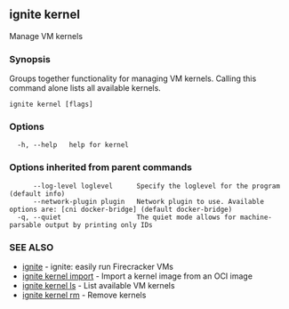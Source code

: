 ## ignite kernel

Manage VM kernels

### Synopsis


Groups together functionality for managing VM kernels.
Calling this command alone lists all available kernels.


```
ignite kernel [flags]
```

### Options

```
  -h, --help   help for kernel
```

### Options inherited from parent commands

```
      --log-level loglevel      Specify the loglevel for the program (default info)
      --network-plugin plugin   Network plugin to use. Available options are: [cni docker-bridge] (default docker-bridge)
  -q, --quiet                   The quiet mode allows for machine-parsable output by printing only IDs
```

### SEE ALSO

* [ignite](ignite.md)	 - ignite: easily run Firecracker VMs
* [ignite kernel import](ignite_kernel_import.md)	 - Import a kernel image from an OCI image
* [ignite kernel ls](ignite_kernel_ls.md)	 - List available VM kernels
* [ignite kernel rm](ignite_kernel_rm.md)	 - Remove kernels

